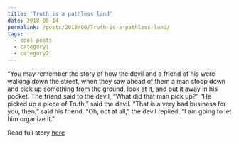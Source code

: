 ```yaml
---
title: 'Truth is a pathless land'
date: 2018-08-14
permalink: /posts/2018/08/Truth-is-a-pathless-land/
tags:
  - cool posts
  - category1
  - category2
---
```


“You may remember the story of how the devil and a friend of his were walking down the street, when they saw ahead of them a man stoop down and pick up something from the ground, look at it, and put it away in his pocket. The friend said to the devil, “What did that man pick up?” “He picked up a piece of Truth,” said the devil. “That is a very bad business for you, then,” said his friend. “Oh, not at all,” the devil replied, “I am going to let him organize it."

Read full story [here](https://www.jkrishnamurti.org/about-dissolution-speech)


